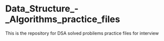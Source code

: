 # Data_Structure_-_Algorithms_practice_files
This is the repository for DSA solved probilems practice files for interview
